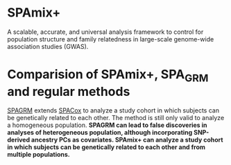 # SPAmix+
A scalable, accurate, and universal analysis framework to control for population structure and family relatedness in large-scale genome-wide association studies (GWAS).

# Comparision of SPAmix+, SPA<sub>GRM</sub> and regular methods

[SPAGRM](https://wenjianbi.github.io/grab.github.io/docs/approach_SPACox.html) extends [SPACox](https://wenjianbi.github.io/grab.github.io/docs/approach_SPACox.html) to analyze a study cohort in which subjects can be genetically related to each other. The method is still only valid to analyze a homogeneous population. **SPAGRM can lead to false discoveries in analyses of heterogeneous population, although incorporating SNP-derived ancestry PCs as covariates. SPAmix+ can analyze a study cohort in which subjects can be genetically related to each other and from multiple populations.**

